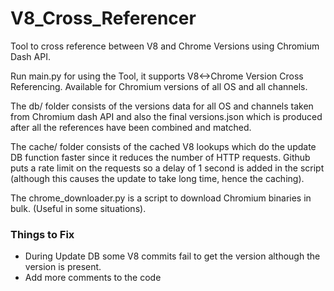 # V8_Cross_Referencer
Tool to cross reference between V8 and Chrome Versions using Chromium Dash API.

Run main.py for using the Tool, it supports V8<->Chrome Version Cross Referencing.
Available for Chromium versions of all OS and all channels.

The db/ folder consists of the versions data for all OS and channels taken from Chromium dash API and also the final versions.json which is produced after all the references have been combined and matched.

The cache/ folder consists of the cached V8 lookups which do the update DB function faster since it reduces the number of HTTP requests. Github puts a rate limit on the requests so a delay of 1 second is added in the script (although this causes the update to take long time, hence the caching). 

The chrome_downloader.py is a script to download Chromium binaries in bulk. (Useful in some situations).

### Things to Fix
- During Update DB some V8 commits fail to get the version although the version is present.
- Add more comments to the code
